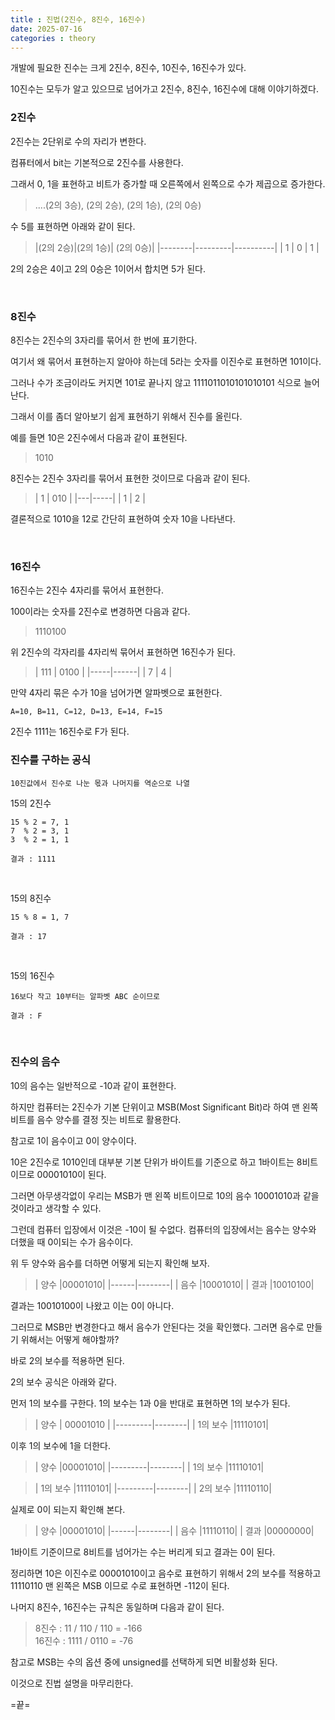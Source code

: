 ```yaml
---
title : 진법(2진수, 8진수, 16진수)
date: 2025-07-16
categories : theory
---
```


개발에 필요한 진수는 크게 2진수, 8진수, 10진수, 16진수가 있다.

10진수는 모두가 알고 있으므로 넘어가고 2진수, 8진수, 16진수에 대해 이야기하겠다.


### 2진수

2진수는 2단위로 수의 자리가 변한다.


컴퓨터에서 bit는 기본적으로 2진수를 사용한다. 

그래서 0, 1을 표현하고 비트가 증가할 때 오른쪽에서 왼쪽으로 수가 제곱으로 증가한다.

> ....(2의 3승), (2의 2승), (2의 1승), (2의 0승)

수 5를 표현하면 아래와 같이 된다.

> |(2의 2승)|(2의 1승)| (2의 0승)|
  |--------|---------|----------|
  |  1     |     0   |    1     | 
                 

2의 2승은 4이고 2의 0승은 1이어서 합치면 5가 된다.

<br>

### 8진수

8진수는 2진수의 3자리를 묶어서 한 번에 표기한다.

여기서 왜 묶어서 표현하는지 알아야 하는데 5라는 숫자를 이진수로 표현하면 101이다.

그러나 수가 조금이라도 커지면 101로 끝나지 않고 1111011010101010101 식으로 늘어난다.

그래서 이를 좀더 알아보기 쉽게 표현하기 위해서 진수를 올린다.

예를 들면 10은 2진수에서 다음과 같이 표현된다. 

> 1010

8진수는 2진수 3자리를 묶어서 표현한 것이므로 다음과 같이 된다.

> | 1 | 010 |
  |---|-----|
  | 1 |  2  |

결론적으로 1010을 12로 간단히 표현하여 숫자 10을 나타낸다.

<br>

### 16진수

16진수는 2진수 4자리를 묶어서 표현한다.

100이라는 숫자를 2진수로 변경하면 다음과 같다.

> 1110100

위 2진수의 각자리를 4자리씩 묶어서 표현하면 16진수가 된다.

> | 111 | 0100 |
  |-----|------|
  | 7   |  4   |


만약 4자리 묶은 수가 10을 넘어가면 알파벳으로 표현한다.

`A=10, B=11, C=12, D=13, E=14, F=15`

2진수 1111는 16진수로 F가 된다.



### 진수를 구하는 공식

`10진값에서 진수로 나눈 몫과 나머지를 역순으로 나열`

15의 2진수
```
15 % 2 = 7, 1
7  % 2 = 3, 1
3  % 2 = 1, 1

결과 : 1111
```

<br>

15의 8진수
```
15 % 8 = 1, 7

결과 : 17
```


<br>

15의 16진수
```
16보다 작고 10부터는 알파벳 ABC 순이므로

결과 : F
```

<br>

### 진수의 음수

10의 음수는 일반적으로 -10과 같이 표현한다.

하지만 컴퓨터는 2진수가 기본 단위이고 MSB(Most Significant Bit)라 하여 맨 왼쪽 비트를 음수 양수를 결정 짓는 비트로 활용한다.

참고로 1이 음수이고 0이 양수이다.

10은 2진수로 1010인데 대부분 기본 단위가 바이트를 기준으로 하고 1바이트는 8비트이므로 00001010이 된다.

그러면 아무생각없이 우리는 MSB가 맨 왼쪽 비트이므로 10의 음수  10001010과 같을 것이라고 생각할 수 있다.

그런데 컴퓨터 입장에서 이것은 -10이 될 수없다. 컴퓨터의 입장에서는 음수는 양수와 더했을 때 0이되는 수가 음수이다.

위 두 양수와 음수를 더하면 어떻게 되는지 확인해 보자.

>| 양수 |00001010|
 |------|--------|
 | 음수 |10001010|
 | 결과 |10010100|


결과는 10010100이 나왔고 이는 0이 아니다.

그러므로 MSB만 변경한다고 해서 음수가 안된다는 것을 확인했다. 그러면 음수로 만들기 위해서는 어떻게 해야할까?

바로 2의 보수를 적용하면 된다.

2의 보수 공식은 아래와 같다.


먼저 1의 보수를 구한다. 1의 보수는 1과 0을 반대로 표현하면 1의 보수가 된다.

> | 양수    | 00001010 |
  |---------|--------|
  | 1의 보수  |11110101|


이후 1의 보수에 1을 더한다.

> | 양수    |00001010|
  |---------|--------|
  | 1의 보수 |11110101|


> | 1의 보수 |11110101|
  |---------|--------|
  | 2의 보수 |11110110|


실제로 0이 되는지 확인해 본다.


>| 양수 |00001010|
 |------|--------|
 | 음수 |11110110|
 | 결과 |00000000|


1바이트 기준이므로 8비트를 넘어가는 수는 버리게 되고 결과는 0이 된다.

정리하면 10은 이진수로 00001010이고 음수로 표현하기 위해서 2의 보수를 적용하고 11110110 맨 왼쪽은 MSB 이므로 수로 표현하면 -112이 된다.

나머지 8진수, 16진수는 규칙은 동일하며 다음과 같이 된다.

> 8진수  : 11 / 110 / 110  = -166 <br>
> 16진수 : 1111 / 0110  = -76



참고로 MSB는 수의 옵션 중에 unsigned를 선택하게 되면 비활성화 된다.

이것으로 진법 설명을 마무리한다.

=끝=


























